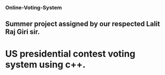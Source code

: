 ### Online-Voting-System
## Summer project assigned by our respected Lalit Raj Giri sir.
# US presidential contest voting system using c++.
